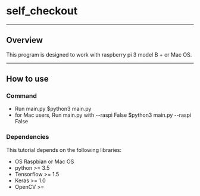 # self_checkout
---
## Overview

This program is designed to work with raspberry pi 3 model B + or Mac OS.

---
## How to use
### Command
* Run main.py
$python3 main.py
* for Mac users, Run main.py with --raspi False
$python3 main.py --raspi False

### Dependencies

This tutorial depends on the following libraries:
* OS Raspbian or Mac OS
* python >= 3.5
* Tensorflow >= 1.5
* Keras >= 1.0
* OpenCV >=
